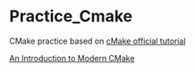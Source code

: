# Practice_Cmake
CMake practice based on [cMake official tutorial](https://cmake.org/cmake/help/v3.25/guide/tutorial/index.html)

[An Introduction to Modern CMake](https://cliutils.gitlab.io/modern-cmake/)